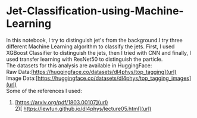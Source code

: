 # Jet-Classification-using-Machine-Learning
In this notebook, I try to distinguish jet's from the background.I try three different Machine Learning algorithm to classify the jets. 
First, I used XGBoost Classifier to distinguish the jets, then I tried with CNN  and finally,
I used transfer learning with ResNet50 to distinguish the particle.       
The datasets for this analysis are available in HuggingFace:   
Raw Data:[https://huggingface.co/datasets/dl4phys/top_tagging](url)        
Image Data:[https://huggingface.co/datasets/dl4phys/top_tagging_images](url)      
Some of the references I used:   
1) [https://arxiv.org/pdf/1803.00107](url)  
2)[ https://lewtun.github.io/dl4phys/lecture05.html](url)  
